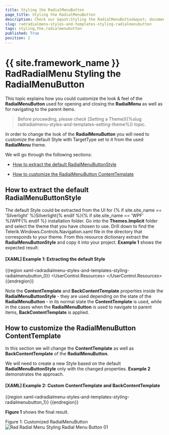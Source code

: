```yaml
---
title: Styling the RadialMenuButton
page_title: Styling the RadialMenuButton
description: Check our &quot;Styling the RadialMenuButton&quot; documentation article for the RadRadialMenu {{ site.framework_name }} control.
slug: radradialmenu-styles-and-templates-styling-radialmenubutton
tags: styling,the,radialmenubutton
published: True
position: 2
---
```


# {{ site.framework_name }} RadRadialMenu Styling the RadialMenuButton

This topic explains how you could customize the look & feel of the __RadialMenuButton__ used for opening and closing the __RadialMenu__ as well as for navigating to the parent items.

>Before proceeding, please check [Setting a Theme]({%slug radradialmenu-styles-and-templates-setting-theme%}) topic.     

In order to change the look of the __RadialMenuButton__ you will need to customize the default Style with TargetType set to it from the used __RadialMenu__ theme.      

We will go through the following sections:

* [How to extract the default RadialMenuButtonStyle](#how-to-extract-the-default-radialmenubuttonstyle)

* [How to customize the RadialMenuButton ContentTemplate](#how-to-customize-the-radialmenubutton-contenttemplate)

## How to extract the default RadialMenuButtonStyle

The default Style could be extracted from the UI for {% if site.site_name == 'Silverlight' %}Silverlight{% endif %}{% if site.site_name == 'WPF' %}WPF{% endif %} installation folder. Go into the __Themes.Implicit__ folder and select the theme that you have chosen to use. Drill down to find the Telerik.Windows.Controls.Navigation.xaml file in the directory that corresponds to your theme. From this resource dictionary extract the __RadialMenuButtonStyle__ and copy it into your project. __Example 1__ shows the expected result:        

#### __[XAML] Example 1: Extracting the default Style__

{{region xaml-radradialmenu-styles-and-templates-styling-radialmenubutton_0}}
	<UserControl.Resources>
	    <Style x:Key="RadialMenuButtonStyle" TargetType="telerik:RadialMenuButton">
	        <Setter Property="BorderThickness" Value="2"/>
	        <Setter Property="BorderBrush" Value="{StaticResource RadialMenuButtonBorderBrush}"/>
	        <Setter Property="Background" Value="{StaticResource RadialMenuButtonBackgroundBrush}"/>
	        <Setter Property="Foreground" Value="{StaticResource RadialMenuButtonForegroundBrush}"/>
	        <Setter Property="MinWidth" Value="0"/>
	        <Setter Property="Width" Value="45"/>
	        <Setter Property="Height" Value="45"/>
	        <Setter Property="VerticalAlignment" Value="Top"/>
	        <Setter Property="HorizontalAlignment" Value="Left"/>
	        <Setter Property="FontWeight" Value="Normal"/>
	        <Setter Property="FontSize" Value="12"/>
	        <Setter Property="FocusVisualStyle" Value="{x:Null}"/>
	        <Setter Property="ContentTemplate">
	            <Setter.Value>
	                <DataTemplate>
	                    <!--...-->
	                </DataTemplate>
	            </Setter.Value>
	        </Setter>
	        <Setter Property="BackContentTemplate">
	            <Setter.Value>
	                <DataTemplate>
	                    <!--...-->
	                </DataTemplate>
	            </Setter.Value>
	        </Setter>
	        <Setter Property="Template">
	            <Setter.Value>
	                <ControlTemplate TargetType="telerikRadialMenu:RadialMenuButton">
	                    <!--...-->
	                </ControlTemplate>
	            </Setter.Value>
	        </Setter>
	    </Style>
	</UserControl.Resources>
{{endregion}}

Note the __ContentTemplate__ and __BackContentTemplate__ properties inside the __RadialMenuButtonStyle__ - they are used depending on the state of the __RadialMenuButton__ - in its normal state the __ContentTemplate__ is used, while in the cases when the __RadialMenuButton__ is used to navigate to parent items, __BackContentTemplate__ is applied.      

## How to customize the RadialMenuButton ContentTemplate

In this section we will change the __ContentTemplate__ as well as __BackContentTemplate__ of the __RadialMenuButton.__

We will need to create a new Style based on the default __RadialMenuButtonStyle__ only with the changed properties. __Example 2__ demonstrates the approach.      

#### __[XAML] Example 2: Custom ContentTemplate and BackContentTemplate__

{{region xaml-radradialmenu-styles-and-templates-styling-radialmenubutton_1}}
	<Style TargetType="telerik:RadialMenuButton" BasedOn="{StaticResource RadialMenuButtonStyle}">
	    <Setter Property="Background" Value="#FF00B7E0" />
	    <Setter Property="ContentTemplate">
	        <Setter.Value>
	            <DataTemplate>
	                <Image Source="28-star.png" Height="24" Width="24" />
	            </DataTemplate>
	        </Setter.Value>
	    </Setter>
	    <Setter Property="BackContentTemplate">
	        <Setter.Value>
	            <DataTemplate>
	                <TextBlock Text="BACK" Margin="0 4 0 0" FontFamily="Segoe UI Semibold" FontSize="10"/>
	            </DataTemplate>
	        </Setter.Value>
	    </Setter>
	</Style>
{{endregion}}

__Figure 1__ shows the final result.      

Figure 1: Customized RadialMenuButton
![Rad Radial Menu Styling Radial Menu Button 01](images/RadRadialMenu_Styling_RadialMenuButton_01.png)

